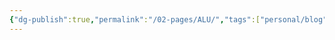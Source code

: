 ```yaml
---
{"dg-publish":true,"permalink":"/02-pages/ALU/","tags":["personal/blog","计算机组成原理","hardware"]}
---
```


